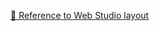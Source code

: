 [💼 Reference to Web Studio layout](<https://www.figma.com/design/wuEpGhwCepGCOUw7mZFRac/Web-Studio-(Version-5.0)?node-id=0-1&node-type=canvas&t=rwBvqzOCVdtjlHNQ-0>)
